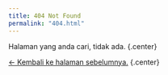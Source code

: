 ```yaml
---
title: 404 Not Found
permalink: "404.html"
---
```


Halaman yang anda cari, tidak ada. {.center}

[&larr; Kembali ke halaman sebelumnya.](/) {.center}
